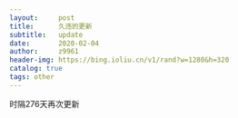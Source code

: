 ```yaml
---
layout:     post
title:      久违的更新
subtitle:   update
date:       2020-02-04
author:     z9961
header-img: https://bing.ioliu.cn/v1/rand?w=1280&h=320
catalog: true
tags: other
---
```


时隔276天再次更新

